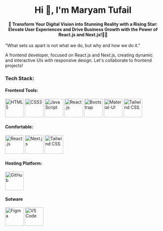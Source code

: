 <h1 align="center">Hi 👋, I'm Maryam Tufail</h1>
<h4 align="center">🚀 Transform Your Digital Vision into Stunning Reality with a Rising Star: Elevate User Experiences and Drive Business Growth with the Power of React.js and Next.js!🌟✨</h4>

<p align="left">
 "What sets us apart is not what we do, but why and how we do it."

A frontend developer, focused on React.js and Next.js, creating dynamic and interactive UIs with responsive design. Let's collaborate to frontend projects!</p>

### Tech Stack:
#### Frontend Tools:
<p align="left">
  <img src="https://img.icons8.com/color/48/000000/html-5.png" alt="HTML5" title="HTML5"width=60  />
  <img src="https://img.icons8.com/color/48/000000/css3.png" alt="CSS3" title="CSS3" width=60 />
  <img src="https://img.icons8.com/color/48/000000/javascript.png" alt="JavaScript" title="JavaScript" width=60 />
  <img src="https://img.icons8.com/color/48/000000/react-native.png" alt="React.js" title="React.js" width=60  />
  <img src="https://img.icons8.com/color/48/000000/bootstrap.png" alt="Bootstrap" title="Bootstrap" width=60 />
  <img src="https://img.icons8.com/color/48/000000/material-ui.png" alt="Material-UI" title="Material-UI" width=60  />
  <img src="https://d4.alternativeto.net/uaUADPLN5QTqRHNl0qujQbTXzm5wjsAq5K9Y-ylGjdQ/rs:fill:280:280:0/g:ce:0:0/YWJzOi8vZGlzdC9pY29ucy90YWlsd2luZC1jc3NfMTM2NjE5LnBuZw.png" alt="Tailwind CSS" title="Tailwind CSS" width=60 />
</p>

#### Comfortable:
<p align="left">
  <img src="https://img.icons8.com/color/48/000000/react-native.png" alt="React.js" title="React.js" width="60"  />
  <img src="https://dinhanhthi.com/img/header/nextjs.png" alt="Next.js" title="Next.js" width="60"/>
  <img src="https://d4.alternativeto.net/uaUADPLN5QTqRHNl0qujQbTXzm5wjsAq5K9Y-ylGjdQ/rs:fill:280:280:0/g:ce:0:0/YWJzOi8vZGlzdC9pY29ucy90YWlsd2luZC1jc3NfMTM2NjE5LnBuZw.png" alt="Tailwind CSS" title="Tailwind CSS" width="60" />
</p>

#### Hosting Platform:
<p align="left">
<img src="https://img.icons8.com/color/48/000000/github.png" alt="GitHub" title="GitHub" width="60"/>
</p>

#### Sotware

<p align="left">
  <img src="https://img.icons8.com/color/48/000000/figma.png" alt="Figma" title="Figma" width="60" />
  <img src="https://img.icons8.com/color/48/000000/visual-studio-code-2019.png" alt="VS Code" title="VS Code" width="60" />
</p>



